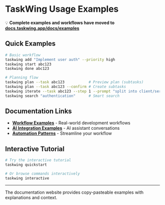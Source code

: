 # TaskWing Usage Examples

💡 **Complete examples and workflows have moved to [docs.taskwing.app/docs/examples](https://docs.taskwing.app/docs/examples)**

## Quick Examples

```bash
# Basic workflow
taskwing add "Implement user auth" --priority high
taskwing start abc123
taskwing done abc123

# Planning flow
taskwing plan --task abc123           # Preview plan (subtasks)
taskwing plan --task abc123 --confirm # Create subtasks
taskwing iterate --task abc123 --step 1 --prompt "split into client/server" --split --confirm
taskwing search "authentication"      # Smart search
```

## Documentation Links

- [**Workflow Examples**](https://docs.taskwing.app/docs/examples/workflows) - Real-world development workflows
- [**AI Integration Examples**](https://docs.taskwing.app/docs/examples/integrations) - AI assistant conversations
- [**Automation Patterns**](https://docs.taskwing.app/docs/examples/automation) - Streamline your workflow

## Interactive Tutorial

```bash
# Try the interactive tutorial
taskwing quickstart

# Or browse commands interactively
taskwing interactive
```

---

The documentation website provides copy-pasteable examples with explanations and context.
